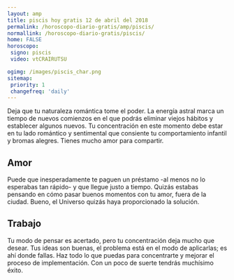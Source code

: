 ```yaml
---
layout: amp
title: piscis hoy gratis 12 de abril del 2018 
permalink: /horoscopo-diario-gratis/amp/piscis/
normallink: /horoscopo-diario-gratis/piscis/
home: FALSE
horoscopo:
 signo: piscis
 video: vtCRAIRUTSU

ogimg: /images/piscis_char.png
sitemap:
 priority: 1
 changefreq: 'daily'
---
```



Deja que tu naturaleza romántica tome el poder. La energía astral marca un tiempo de nuevos comienzos en el que podrás eliminar viejos hábitos y establecer algunos nuevos. Tu concentración en este momento debe estar en tu lado romántico y sentimental que consiente tu comportamiento infantil y bromas alegres. Tienes mucho amor para compartir.

## Amor

Puede que inesperadamente te paguen un préstamo -al menos no lo esperabas tan rápido- y que llegue justo a tiempo. Quizás estabas pensando en cómo pasar buenos momentos con tu amor, fuera de la ciudad. Bueno, el Universo quizás haya proporcionado la solución.

## Trabajo

Tu modo de pensar es acertado, pero tu concentración deja mucho que desear. Tus ideas son buenas, el problema está en el modo de aplicarlas; es ahí donde fallas. Haz todo lo que puedas para concentrarte y mejorar el proceso de implementación. Con un poco de suerte tendrás muchísimo éxito.